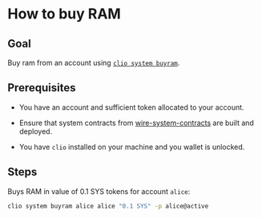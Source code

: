 # How to buy RAM

## Goal

Buy ram from an account using [`clio system buyram`](../../tooling/clio/command-reference/system/system-buyram.md).

## Prerequisites

* You have an account and sufficient token allocated to your account.

* Ensure that system contracts from [wire-system-contracts](https://github.com/Wire-Network/wire-system-contracts) are built and deployed.

* You have `clio` installed on your machine and you wallet is unlocked.

## Steps

Buys RAM in value of 0.1 SYS tokens for account `alice`:

```sh
clio system buyram alice alice "0.1 SYS" -p alice@active
```
